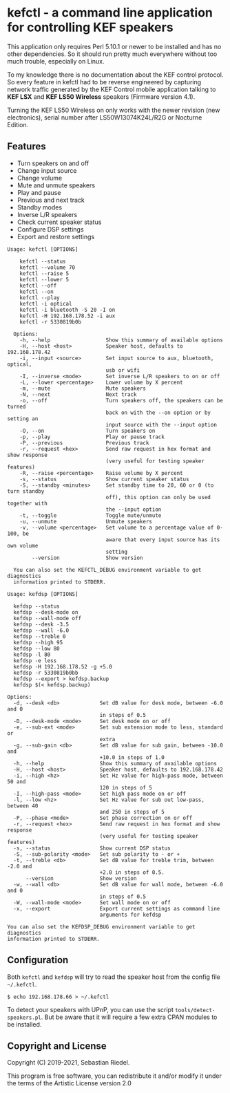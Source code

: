 # kefctl - a command line application for controlling KEF speakers

  This application only requires Perl 5.10.1 or newer to be installed and has no
  other dependencies. So it should run pretty much everywhere without too much
  trouble, especially on Linux.

  To my knowledge there is no documentation about the KEF control protocol. So
  every feature in kefctl had to be reverse engineered by capturing network
  traffic generated by the KEF Control mobile application talking to **KEF LSX**
  and **KEF LS50 Wireless** speakers (Firmware version 4.1).
  
  Turning the KEF LS50 Wireless on only works with the newer revision (new
  electronics), serial number after LS50W13074K24L/R2G or Nocturne Edition.

## Features

  * Turn speakers on and off
  * Change input source
  * Change volume
  * Mute and unmute speakers
  * Play and pause
  * Previous and next track
  * Standby modes
  * Inverse L/R speakers
  * Check current speaker status
  * Configure DSP settings
  * Export and restore settings

```
Usage: kefctl [OPTIONS]

    kefctl --status
    kefctl --volume 70
    kefctl --raise 5
    kefctl --lower 5
    kefctl --off
    kefctl --on
    kefctl --play
    kefctl -i optical
    kefctl -i bluetooth -S 20 -I on
    kefctl -H 192.168.178.52 -i aux
    kefctl -r 5330819b0b

  Options:
    -h, --help                  Show this summary of available options
    -H, --host <host>           Speaker host, defaults to 192.168.178.42
    -i, --input <source>        Set input source to aux, bluetooth, optical,
                                usb or wifi
    -I, --inverse <mode>        Set inverse L/R speakers to on or off
    -L, --lower <percentage>    Lower volume by X percent
    -m, --mute                  Mute speakers
    -N, --next                  Next track
    -o, --off                   Turn speakers off, the speakers can be turned
                                back on with the --on option or by setting an
                                input source with the --input option
    -O, --on                    Turn speakers on
    -p, --play                  Play or pause track
    -P, --previous              Previous track
    -r, --request <hex>         Send raw request in hex format and show response
                                (very useful for testing speaker features)
    -R, --raise <percentage>    Raise volume by X percent
    -s, --status                Show current speaker status
    -S, --standby <minutes>     Set standby time to 20, 60 or 0 (to turn standby
                                off), this option can only be used together with
                                the --input option
    -t, --toggle                Toggle mute/unmute
    -u, --unmute                Unmute speakers
    -v, --volume <percentage>   Set volume to a percentage value of 0-100, be
                                aware that every input source has its own volume
                                setting
        --version               Show version

  You can also set the KEFCTL_DEBUG environment variable to get diagnostics
  information printed to STDERR.
  ```
  ```
Usage: kefdsp [OPTIONS]

    kefdsp --status
    kefdsp --desk-mode on
    kefdsp --wall-mode off
    kefdsp --desk -3.5
    kefdsp --wall -6.0
    kefdsp --treble 0
    kefdsp --high 95
    kefdsp --low 80
    kefdsp -l 80
    kefdsp -e less
    kefdsp -H 192.168.178.52 -g +5.0
    kefdsp -r 5330819b0bb
    kefdsp --export > kefdsp.backup
    kefdsp $(< kefdsp.backup)

  Options:
    -d, --desk <db>             Set dB value for desk mode, between -6.0 and 0
                                in steps of 0.5
    -D, --desk-mode <mode>      Set desk mode on or off
    -e, --sub-ext <mode>        Set sub extension mode to less, standard or
                                extra
    -g, --sub-gain <db>         Set dB value for sub gain, between -10.0 and
                                +10.0 in steps of 1.0
    -h, --help                  Show this summary of available options
    -H, --host <host>           Speaker host, defaults to 192.168.178.42
    -i, --high <hz>             Set Hz value for high-pass mode, between 50 and
                                120 in steps of 5
    -I, --high-pass <mode>      Set high pass mode on or off
    -l, --low <hz>              Set Hz value for sub out low-pass, between 40
                                and 250 in steps of 5
    -P, --phase <mode>          Set phase correction on or off
    -r, --request <hex>         Send raw request in hex format and show response
                                (very useful for testing speaker features)
    -s, --status                Show current DSP status
    -S, --sub-polarity <mode>   Set sub polarity to - or +
    -t, --treble <db>           Set dB value for treble trim, between -2.0 and
                                +2.0 in steps of 0.5.
        --version               Show version
    -w, --wall <db>             Set dB value for wall mode, between -6.0 and 0
                                in steps of 0.5
    -W, --wall-mode <mode>      Set wall mode on or off
    -x, --export                Export current settings as command line
                                arguments for kefdsp

  You can also set the KEFDSP_DEBUG environment variable to get diagnostics
  information printed to STDERR.
  ```

## Configuration

  Both `kefctl` and `kefdsp` will try to read the speaker host from the config
  file `~/.kefctl`.

    $ echo 192.168.178.66 > ~/.kefctl

  To detect your speakers with UPnP, you can use the script
  `tools/detect-speakers.pl`. But be aware that it will require a few extra CPAN
  modules to be installed.

## Copyright and License

  Copyright (C) 2019-2021, Sebastian Riedel.

  This program is free software, you can redistribute it and/or modify it under
  the terms of the Artistic License version 2.0
